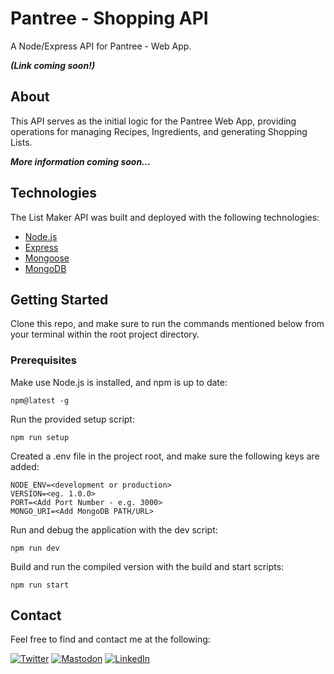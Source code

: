# Pantree - Shopping API

A Node/Express API for Pantree - Web App.

**_(Link coming soon!)_**

## About

This API serves as the initial logic for the Pantree Web App, providing operations for managing Recipes, Ingredients, and generating Shopping Lists.

**_More information coming soon..._**

## Technologies

The List Maker API was built and deployed with the following technologies:

- [Node.js](https://nodejs.org/)
- [Express](https://expressjs.com/)
- [Mongoose](https://mongoosejs.com/)
- [MongoDB](https://www.mongodb.com/)

## Getting Started

Clone this repo, and make sure to run the commands mentioned below from your terminal within the root project directory.

### Prerequisites

Make use Node.js is installed, and npm is up to date:

    npm@latest -g

Run the provided setup script:

    npm run setup

Created a .env file in the project root, and make sure the following keys are added:

    NODE_ENV=<development or production>
    VERSION=<eg. 1.0.0>
    PORT=<Add Port Number - e.g. 3000>
    MONGO_URI=<Add MongoDB PATH/URL>

Run and debug the application with the dev script:

    npm run dev

<!-- Run tests on the application with the test script:

    npm run test -->

Build and run the compiled version with the build and start scripts:

    npm run start

## Contact

Feel free to find and contact me at the following:

[![Twitter](https://img.shields.io/badge/Twitter-%231DA1F2.svg?style=for-the-badge&logo=Twitter&logoColor=white)](https://twitter.com/CMittell)
[![Mastodon](https://img.shields.io/badge/-MASTODON-%232B90D9?style=for-the-badge&logo=mastodon&logoColor=white)](https://techhub.social/@cmittell)
[![LinkedIn](https://img.shields.io/badge/LinkedIn-%230077B5.svg?style=for-the-badge&logo=linkedin&logoColor=white)](https://www.linkedin.com/in/chris-mittell/)

</div>
